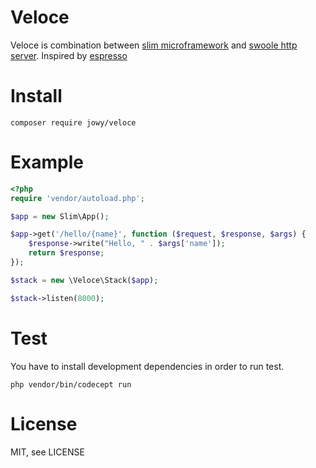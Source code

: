 Veloce
===

Veloce is combination between [slim microframework](https://github.com/slimphp/Slim/) and [swoole http server](https://github.com/swoole/swoole-src). Inspired by [espresso](https://github.com/reactphp/espresso)

Install
===

```
composer require jowy/veloce
```

Example
===

```php
<?php
require 'vendor/autoload.php';

$app = new Slim\App();

$app->get('/hello/{name}', function ($request, $response, $args) {
    $response->write("Hello, " . $args['name']);
    return $response;
});

$stack = new \Veloce\Stack($app);

$stack->listen(8000);
```

Test
===

You have to install development dependencies in order to run test.

`php vendor/bin/codecept run`

License
===

MIT, see LICENSE